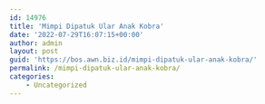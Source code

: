 ```yaml
---
id: 14976
title: 'Mimpi Dipatuk Ular Anak Kobra'
date: '2022-07-29T16:07:15+00:00'
author: admin
layout: post
guid: 'https://bos.awn.biz.id/mimpi-dipatuk-ular-anak-kobra/'
permalink: /mimpi-dipatuk-ular-anak-kobra/
categories:
    - Uncategorized
---
```


